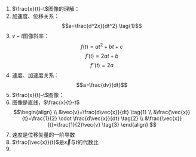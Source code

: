 1. $\frac{x}{t}-t$图像的理解：
1. 加速度、位移关系：
	$$a=\frac{d^2x}{dt^2} \tag{1}$$
2. $v-t$图像斜率：
$$f(t)=at^2+bt+c$$
$$f'(t)=2at+b$$
$$f''(t)=2a$$
3. 速度、加速度关系：
$$a=\frac{dv}{dt}$$
4. $\frac{x}{t}-t$图像：
1. 图像是直线，$\frac{x}{t}-t$
$$\begin{align} \\
&\vec{v}=\frac{d\vec{x}}{dt} \tag{1} \\
&\frac{\vec{x}}{t}=\frac{1}{2} \cdot \frac{d\vec{x}}{dt} \tag{2} \\ 
&\frac{\vec{x}}{t}=\frac{1}{2}\vec{v} \tag{3}
\end{align} $$
1. 速度是位移矢量的一阶导数
2. $\frac{\vec{x}}{t}$是$\vec{x}$与$t$的代数比
3. 